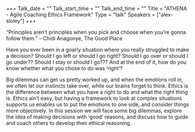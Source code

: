 +++
Talk_date = ""
Talk_start_time = ""
Talk_end_time = ""
Title = "ATHENA - Agile Coaching Ethics Framework"
Type = "talk"
Speakers = ["alex-sloley"]
+++

“Principles aren’t principles when you pick and choose when you’re gonna follow them." – Chidi Anagonye, The Good Place

Have you ever been in a gnarly situation where you really struggled to make a decision? Should I go left or should I go right? Should I go over or should I go under?? Should I stay or should I go??? And at the end of it, how do you know whether what you chose to do was ‘right’?

Big dilemmas can get us pretty worked up, and when the emotions roll in, we often let our instincts take over, while our brains forget to think. Ethics is the difference between what you have a right to do and what the right thing is. Ethics ain’t easy, but having a framework to look at complex situations supports us enables us to put the emotions to one side, and consider things more objectively. In this session we will face some big dilemmas, explore the idea of making decisions with ‘good’ reasons, and discuss how to guide and coach others to develop their ethical reasoning.
